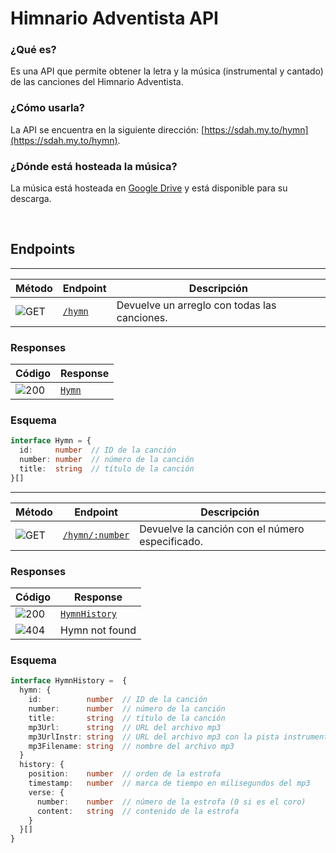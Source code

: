 # Himnario Adventista API

### ¿Qué es?

Es una API que permite obtener la letra y la música (instrumental y cantado) de las canciones del Himnario Adventista.

### ¿Cómo usarla?

La API se encuentra en la siguiente dirección: [https://sdah.my.to/hymn](https://sdah.my.to/hymn).

### ¿Dónde está hosteada la música?

La música está hosteada en [Google Drive](https://drive.google.com/drive/folders/13Nvg5c6K7sR0gcOxYQk-BXoRkR82nzJV?usp=sharing) y está disponible para su descarga.

<br>

## Endpoints
---

| Método | Endpoint | Descripción |
| --- | --- | --- |
| <img src="https://img.shields.io/badge/GET-0D96F6?style=for-the-badge" alt="GET"> | [`/hymn`](https://sdah.my.to/hymn) | Devuelve un arreglo con todas las canciones. |

### Responses

| Código | Response |
| --- | --- |
| <img src="https://img.shields.io/badge/200-00C853?style=for-the-badge" alt="200"> | [`Hymn`](#hymn-schema) |

### Esquema

<a name="hymn-schema"></a>

```typescript
interface Hymn = {
  id:     number  // ID de la canción
  number: number  // número de la canción
  title:  string  // título de la canción
}[]
```

---

| Método | Endpoint | Descripción |
| --- | --- | --- |
| <img src="https://img.shields.io/badge/GET-0D96F6?style=for-the-badge" alt="GET"> | [`/hymn/:number`](https://sdah.my.to/hymn/1) | Devuelve la canción con el número especificado. |

### Responses

| Código | Response |
| --- | --- |
| <img src="https://img.shields.io/badge/200-00C853?style=for-the-badge" alt="200"> | [`HymnHistory`](#hymn-history-schema) |
| <img src="https://img.shields.io/badge/404-FF1744?style=for-the-badge" alt="404"> | Hymn not found |

### Esquema

<a name="hymn-history-schema"></a>

```typescript
interface HymnHistory =  {
  hymn: {
    id:          number  // ID de la canción
    number:      number  // número de la canción
    title:       string  // título de la canción
    mp3Url:      string  // URL del archivo mp3
    mp3UrlInstr: string  // URL del archivo mp3 con la pista instrumental
    mp3Filename: string  // nombre del archivo mp3
  }
  history: {
    position:    number  // orden de la estrofa
    timestamp:   number  // marca de tiempo en milisegundos del mp3
    verse: {
      number:    number  // número de la estrofa (0 si es el coro)
      content:   string  // contenido de la estrofa
    }
  }[]
}
```
